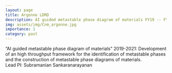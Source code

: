 ```yaml
---
layout: page
title: Argonne LDRD 
description: AI guided metastable phase diagram of materials FY19 -- FY21
img: assets/img/Cnm_argonne.jpg
importance: 1
category: past
---
```



“AI guided metastable phase diagram of materials”  2019-2021: Development of an high throughput framework for the identification of metastable phases and the construction of metastable phase diagrams of materials.  
Lead PI: Subramanian Sankaranarayanan
